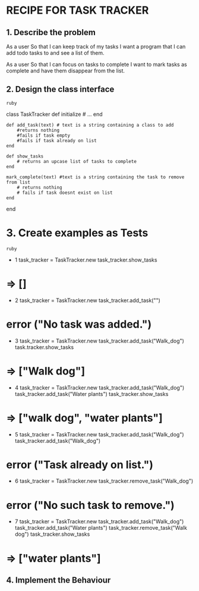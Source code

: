# RECIPE FOR TASK TRACKER

## 1. Describe the problem

As a user
So that I can keep track of my tasks
I want a program that I can add todo tasks to and see a list of them.

As a user
So that I can focus on tasks to complete
I want to mark tasks as complete and have them disappear from the list.

## 2. Design the class interface

    ruby
class TaskTracker
    def initialize
        # ... 
    end

    def add_task(text) # text is a string containing a class to add
        #returns nothing
        #fails if task empty
        #fails if task already on list
    end

    def show_tasks
        # returns an upcase list of tasks to complete
    end

    mark_complete(text) #text is a string containing the task to remove from list
        # returns nothing
        # fails if task doesnt exist on list
    end
end

# 3. Create examples as Tests

    ruby
* 1
task_tracker = TaskTracker.new
task_tracker.show_tasks 
# => []

* 2
task_tracker = TaskTracker.new
task_tracker.add_task("")
# error ("No task was added.")

* 3
task_tracker = TaskTracker.new
task_tracker.add_task("Walk_dog")
task.tracker.show_tasks
# => ["Walk dog"]

* 4
task_tracker = TaskTracker.new
task_tracker.add_task("Walk_dog")
task_tracker.add_task("Water plants")
task_tracker.show_tasks
# => ["walk dog", "water plants"]

* 5
task_tracker = TaskTracker.new
task_tracker.add_task("Walk_dog")
task_tracker.add_task("Walk_dog")
# error ("Task already on list.")

* 6
task_tracker = TaskTracker.new
task_tracker.remove_task("Walk_dog")
# error ("No such task to remove.")

* 7
task_tracker = TaskTracker.new
task_tracker.add_task("Walk_dog")
task_tracker.add_task("Water plants")
task_tracker.remove_task("Walk dog")
task_tracker.show_tasks
# => ["water plants"]

## 4. Implement the Behaviour